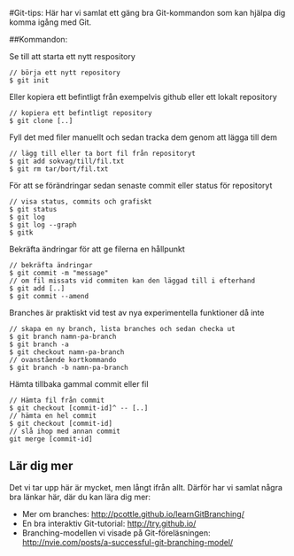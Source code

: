 #Git-tips:
Här har vi samlat ett gäng bra Git-kommandon som kan hjälpa dig komma igång med Git.

##Kommandon:


Se till att starta ett nytt respository

    // börja ett nytt repository
    $ git init

Eller kopiera ett befintligt från exempelvis github eller ett lokalt repository

    // kopiera ett befintligt repository
    $ git clone [..]

Fyll det med filer manuellt och sedan tracka dem genom att lägga till dem

    // lägg till eller ta bort fil från repositoryt
	$ git add sokvag/till/fil.txt
	$ git rm tar/bort/fil.txt

För att se förändringar sedan senaste commit eller status för repositoryt

    // visa status, commits och grafiskt
	$ git status
	$ git log
	$ git log --graph
	$ gitk

Bekräfta ändringar för att ge filerna en hållpunkt

    // bekräfta ändringar
	$ git commit -m "message"
	// om fil missats vid commiten kan den läggad till i efterhand
	$ git add [..]
	$ git commit --amend

Branches är praktiskt vid test av nya experimentella funktioner då inte

    // skapa en ny branch, lista branches och sedan checka ut
	$ git branch namn-pa-branch
	$ git branch -a
	$ git checkout namn-pa-branch
	// ovanstående kortkommando
	$ git branch -b namn-pa-branch

Hämta tillbaka gammal commit eller fil

    // Hämta fil från commit
	$ git checkout [commit-id]^ -- [..]
	// hämta en hel commit
	$ git checkout [commit-id]
	// slå ihop med annan commit
	git merge [commit-id]

## Lär dig mer
Det vi tar upp här är mycket, men långt ifrån allt. Därför har vi samlat några bra länkar här, där du kan lära dig mer:
* Mer om branches: http://pcottle.github.io/learnGitBranching/
* En bra interaktiv Git-tutorial: http://try.github.io/
* Branching-modellen vi visade på Git-föreläsningen: http://nvie.com/posts/a-successful-git-branching-model/
